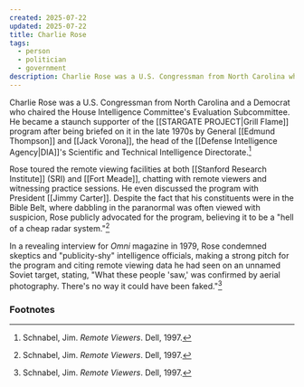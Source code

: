 ```yaml
---
created: 2025-07-22
updated: 2025-07-22
title: Charlie Rose
tags:
  - person
  - politician
  - government
description: Charlie Rose was a U.S. Congressman from North Carolina who chaired the House Intelligence Committee's Evaluation Subcommittee and was a staunch supporter of the Grill Flame program.
---
```

Charlie Rose was a U.S. Congressman from North Carolina and a Democrat who chaired the House Intelligence Committee's Evaluation Subcommittee. He became a staunch supporter of the [[STARGATE PROJECT|Grill Flame]] program after being briefed on it in the late 1970s by General [[Edmund Thompson]] and [[Jack Vorona]], the head of the [[Defense Intelligence Agency|DIA]]'s Scientific and Technical Intelligence Directorate.[^1]

Rose toured the remote viewing facilities at both [[Stanford Research Institute]] (SRI) and [[Fort Meade]], chatting with remote viewers and witnessing practice sessions. He even discussed the program with President [[Jimmy Carter]]. Despite the fact that his constituents were in the Bible Belt, where dabbling in the paranormal was often viewed with suspicion, Rose publicly advocated for the program, believing it to be a "hell of a cheap radar system."[^1]

In a revealing interview for *Omni* magazine in 1979, Rose condemned skeptics and "publicity-shy" intelligence officials, making a strong pitch for the program and citing remote viewing data he had seen on an unnamed Soviet target, stating, "What these people 'saw,' was confirmed by aerial photography. There's no way it could have been faked."[^1]

### Footnotes

[^1]: Schnabel, Jim. *Remote Viewers*. Dell, 1997.
